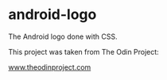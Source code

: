 # android-logo

The Android logo done with CSS.

This project was taken from The Odin Project:

www.theodinproject.com

